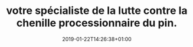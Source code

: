---
title: "votre spécialiste de la lutte contre la chenille processionnaire du pin."
description: "Traitement de chenilles processionnaires 7j/7 - 7h/22h par un Technicien certifié."
keywords: "Intervention,chenilles,chenilles processionnaires,CERTIBIOCIDE,CERTIPHYTO,alpes-maritimes,var,monaco."
date: 2019-01-22T14:26:38+01:00
draft: false
---